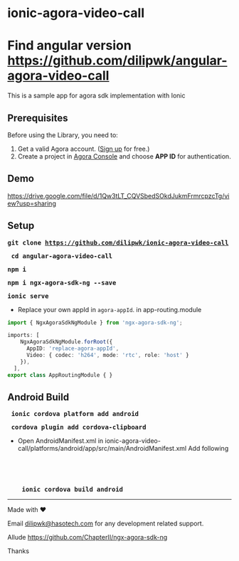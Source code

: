 # ionic-agora-video-call

# Find angular version https://github.com/dilipwk/angular-agora-video-call


This is a sample app for agora sdk implementation with Ionic


## Prerequisites
Before using the Library, you need to:

1. Get a valid Agora account. ([Sign up](https://sso.agora.io/en/signup) for free.)
2. Create a project in [Agora Console](https://console.agora.io/) and choose **APP ID** for authentication.


## Demo 
https://drive.google.com/file/d/1Qw3tLT_CQVSbedSOkdJukmFrmrcpzcTg/view?usp=sharing

## Setup 
<strong><pre>git clone https://github.com/dilipwk/ionic-agora-video-call</pre></strong>
<strong><pre> cd angular-agora-video-call </pre></strong>
<strong><pre> npm i </pre></strong>
<strong><pre>npm i ngx-agora-sdk-ng --save </pre></strong>
<strong><pre>ionic serve</pre></strong>
 
* Replace your own appId in `agora-appId`. in app-routing.module
```ts
import { NgxAgoraSdkNgModule } from 'ngx-agora-sdk-ng';

imports: [
    NgxAgoraSdkNgModule.forRoot({
      AppID: 'replace-agora-appId',
      Video: { codec: 'h264', mode: 'rtc', role: 'host' }
    }),
  ],
export class AppRoutingModule { }
```

## Android Build
<strong><pre> ionic cordova platform add android </pre></strong>
<strong><pre> cordova plugin add cordova-clipboard </pre></strong>
* Open AndroidManifest.xml in ionic-agora-video-call/platforms/android/app/src/main/AndroidManifest.xml 
Add following 
<strong><pre> 
    <uses-permission android:name="android.permission.CAMERA" />
    <uses-permission android:name="android.permission.MODIFY_AUDIO_SETTINGS" />
    <uses-permission android:name="android.permission.RECORD_AUDIO" />
</pre></strong>
<strong><pre> ionic cordova build android </pre></strong>

------------
Made with ❤️

Email dilipwk@hasotech.com for any development related support.

Allude https://github.com/ChapterII/ngx-agora-sdk-ng


Thanks